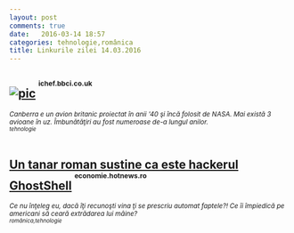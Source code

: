 ```yaml
---
layout: post
comments: true
date:   2016-03-14 18:57
categories: tehnologie,românica
title: Linkurile zilei 14.03.2016
---
```


## [![pic](http://ichef.bbci.co.uk/wwfeatures/1600_900/images/live/p0/3m/1n/p03m1n0m.jpg)](http://ichef.bbci.co.uk/wwfeatures/1600_900/images/live/p0/3m/1n/p03m1n0m.jpg) <sup><sup><sup>ichef.bbci.co.uk</sup></sup></sup>  
<span style="float: left;" ><sup>_Canberra e un avion britanic proiectat în anii '40 şi încă folosit de NASA. Mai există 3 avioane în uz. Îmbunătăţiri au fost numeroase de-a lungul anilor._</sup></span><span style="float: top-right;" ><sup><sup>_tehnologie_</sup></sup></span>
<br/>
<br/>

## [Un tanar roman sustine ca este hackerul GhostShell](http://economie.hotnews.ro/stiri-it-20865707-tanar-roman-sustine-este-hackerul-ghostshell.htm) <sup><sup><sup>economie.hotnews.ro</sup></sup></sup>  
<span style="float: left;" ><sup>_Ce nu înţeleg eu, dacă îţi recunoşti vina ţi se prescriu automat faptele?! Ce îi împiedică pe americani să ceară extrădarea lui mâine?_</sup></span><span style="float: top-right;" ><sup><sup>_românica,tehnologie_</sup></sup></span>
<br/>
